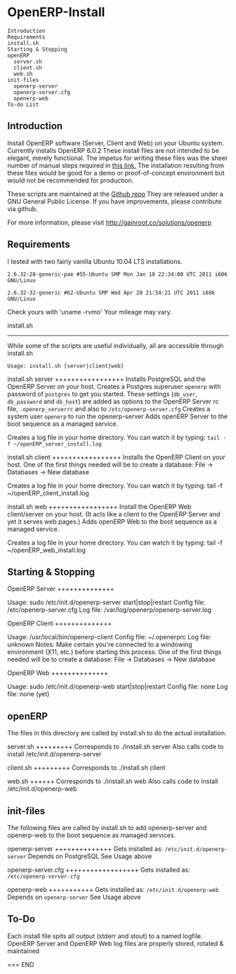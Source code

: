 OpenERP-Install
===============

	Introduction
	Requirements
	install.sh
	Starting & Stopping
	openERP
	  server.sh
	  client.sh
	  web.sh
	init-files
	  openerp-server
	  openerp-server.cfg
	  openerp-web
	To-do List

Introduction
------------
Install OpenERP software (Server, Client and Web) on your Ubuntu system.
Currently installs OpenERP 6.0.2
These install files are not intended to be elegant, merely functional.
The impetus for writing these files was the sheer number of manual steps
required in
[this link.](http://doc.openerp.com/v6.0/install/index.html#installation-link)
The installation resulting from these files would be good for a demo or
proof-of-concept environment but would not be recommended for production.

These scripts are maintained at the [Github repo](https://github.com/JGifford/OpenERP-Install)
They are released under a GNU General Public License. If you have improvements,
please contribute via github.


For more information, please visit http://gainroot.co/solutions/openerp


Requirements
------------
I tested with two fairly vanilla Ubuntu 10.04 LTS installations.

`2.6.32-28-generic-pae #55-Ubuntu SMP Mon Jan 10 22:34:08 UTC 2011 i686 GNU/Linux`

`2.6.32-32-generic #62-Ubuntu SMP Wed Apr 20 21:54:21 UTC 2011 i686 GNU/Linux`

Check yours with 'uname -rvmo'
Your mileage may vary.


install.sh
__________
While some of the scripts are useful individually, all are accessible through
install.sh

`Usage: install.sh [server|client|web]`

install.sh server
+++++++++++++++++
Installs PostgreSQL and the OpenERP Server on your host.
Creates a Postgres superuser `openerp` with password of `postgres` to get you
started. These settings (`db_user`, `db_password` and `db_host`) are added as options
to the OpenERP Server rc file, `.openerp_serverrc` and also
to `/etc/openerp-server.cfg`
Creates a system user `openerp` to run the openerp-server
Adds openERP Server to the boot sequence as a managed service.

Creates a log file in your home directory. You can watch it by typing:
	`tail -f ~/openERP_server_install.log`

install.sh client
+++++++++++++++++
Installs the OpenERP Client on your host.
One of the first things needed will be to create a database:
File -> Databases -> New database

Creates a log file in your home directory. You can watch it by typing:
	tail -f ~/openERP_client_install.log

install.sh web
+++++++++++++++++
Install the OpenERP Web client/server on your host.
(It acts like a client to the OpenERP Server and yet it serves web pages.)
Adds openERP Web to the boot sequence as a managed service.

Creates a log file in your home directory. You can watch it by typing:
	tail -f ~/openERP_web_install.log

Starting & Stopping
-------------------

OpenERP Server
++++++++++++++

Usage:		sudo /etc/init.d/openerp-server start|stop|restart
Config file:	/etc/openerp-server.cfg
Log file:	/var/log/openerp/openerp-server.log

OpenERP Client
++++++++++++++

Usage:		/usr/local/bin/openerp-client
Config file:	~/.openerprc
Log file:	unknown
Notes:		Make certain you're connected to a windowing environment
		(X11, etc.) before starting this process.
		One of the first things needed will be to create a database:
		File -> Databases -> New database

OpenERP Web
++++++++++++++

Usage:		sudo /etc/init.d/openerp-web start|stop|restart
Config file:	none
Log file:	none (yet)

openERP
-------
The files in this directory are called by install.sh to do the actual
installation.

server.sh
+++++++++
Corresponds to ./install.sh server
Also calls code to install /etc/init.d/openerp-server

client.sh
+++++++++
Corresponds to ./install.sh client

web.sh
++++++
Corresponds to ./install.sh web
Also calls code to install /etc/init.d/openerp-web


init-files
----------
The following files are called by install.sh to add openerp-server
and openerp-web to the boot sequence as managed services.

openerp-server
++++++++++++++
Gets installed as: `/etc/init.d/openerp-server`
Depends on PostgreSQL
See Usage above

openerp-server.cfg
++++++++++++++++++
Gets installed as: `/etc/openerp-server.cfg`

openerp-web
+++++++++++
Gets installed as: `/etc/init.d/openerp-web`
Depends on `openerp-server`
See Usage above


To-Do
-----

Each install file spits all output (stderr and stout) to a named logfile.
OpenERP Server and OpenERP Web log files are properly stored, rotated & maintained

===
END
